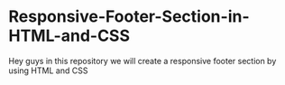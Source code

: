 # Responsive-Footer-Section-in-HTML-and-CSS
Hey guys in this repository we will create a responsive footer section by using HTML and CSS
